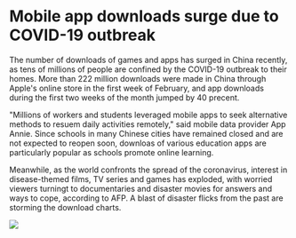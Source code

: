 # Mobile app downloads surge due to COVID-19 outbreak

The number of downloads of games and apps has surged in China recently, as tens of millions  of people are confined by the COVID-19 outbreak to their homes. More than 222 million downloads were made in China through Apple's online store in the first week of February, and app downloads during the first two weeks of the month jumped by 40 precent.

"Millions of workers and students leveraged mobile apps to seek alternative methods to resuem daily activities remotely," said mobile data provider App Annie. Since schools in many Chinese cities have remained closed and are not expected to reopen soon, downloas of various education apps are particularly popular as schools promote online learning.  

Meanwhile, as the world confronts the spread of the coronavirus, interest in disease-themed films, TV series and games has exploded, with worried viewers turningt to documentaries and disaster movies for answers and ways to cope, according to AFP. A blast of disaster flicks from the past are storming the download charts.

![](http://www.taipeitimes.com/images/2020/03/05/thumbs/P15-200305-005.jpg)
